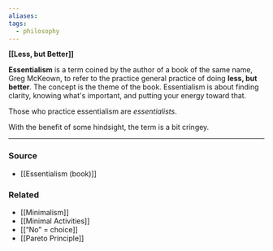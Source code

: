 ```yaml
---
aliases: 
tags:
  - philosophy
---
```

**[[Less, but Better]]**

**Essentialism** is a term coined by the author of a book of the same name, Greg McKeown, to refer to the practice general practice of doing **less, but better**. The concept is the theme of the book. Essentialism is about finding clarity, knowing what's important, and putting your energy toward that.

Those who practice essentialism are *essentialists*. 

With the benefit of some hindsight, the term is a bit cringey. 

---

### Source
- [[Essentialism (book)]]

### Related
- [[Minimalism]]
- [[Minimal Activities]]
- [[“No” = choice]]
- [[Pareto Principle]]